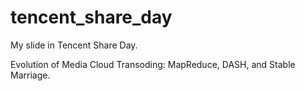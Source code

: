 tencent_share_day
=================

My slide in Tencent Share Day. 

Evolution of Media Cloud Transoding: MapReduce, DASH, and Stable Marriage.  
